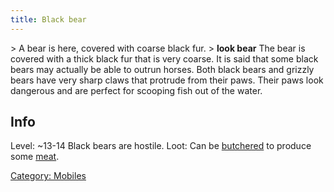 ```yaml
---
title: Black bear
---
```


\> A bear is here, covered with coarse black fur.
\> **look bear**
The bear is covered with a thick black fur that is very coarse. It is
said
that some black bears may actually be able to outrun horses. Both
black
bears and grizzly bears have very sharp claws that protrude from their
paws.
Their paws look dangerous and are perfect for scooping fish out of the
water.

## Info

Level: ~13-14
Black bears are hostile.
Loot: Can be [butchered](butcher "wikilink") to produce some
[meat](meat "wikilink").

[Category: Mobiles](Category:_Mobiles "wikilink")